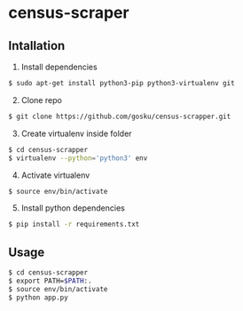 # census-scraper
## Intallation
1. Install dependencies
 ```bash
 $ sudo apt-get install python3-pip python3-virtualenv git
 ```
2. Clone repo
```bash
$ git clone https://github.com/gosku/census-scrapper.git
 ```
3. Create virtualenv inside folder
```bash
$ cd census-scrapper 
$ virtualenv --python='python3' env
```
4. Activate virtualenv
```bash
$ source env/bin/activate
 ```
5. Install python dependencies
```bash
$ pip install -r requirements.txt
 ```
## Usage
```bash
$ cd census-scrapper
$ export PATH=$PATH:.
$ source env/bin/activate
$ python app.py
```
